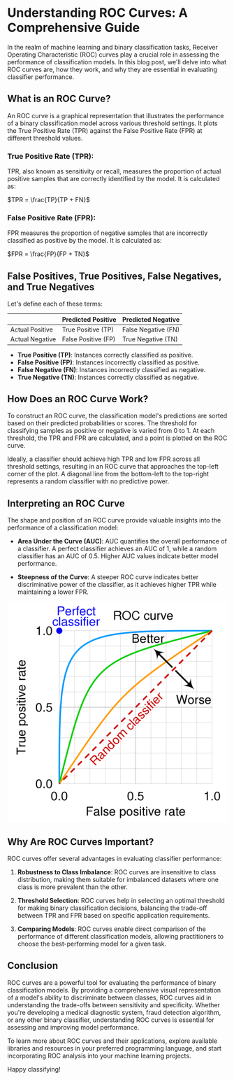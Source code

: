 # Understanding ROC Curves: A Comprehensive Guide

In the realm of machine learning and binary classification tasks, Receiver Operating Characteristic (ROC) curves play a crucial role in assessing the performance of classification models. In this blog post, we'll delve into what ROC curves are, how they work, and why they are essential in evaluating classifier performance.

## What is an ROC Curve?

An ROC curve is a graphical representation that illustrates the performance of a binary classification model across various threshold settings. It plots the True Positive Rate (TPR) against the False Positive Rate (FPR) at different threshold values.

### True Positive Rate (TPR):

TPR, also known as sensitivity or recall, measures the proportion of actual positive samples that are correctly identified by the model. It is calculated as:

\$TPR = \frac{TP}{TP + FN}$

### False Positive Rate (FPR):

FPR measures the proportion of negative samples that are incorrectly classified as positive by the model. It is calculated as:

\$FPR = \frac{FP}{FP + TN}$

## False Positives, True Positives, False Negatives, and True Negatives

Let's define each of these terms:

|        | Predicted Positive | Predicted Negative |
|--------|--------------------|--------------------|
| Actual Positive | True Positive (TP) | False Negative (FN) |
| Actual Negative | False Positive (FP) | True Negative (TN) |

- **True Positive (TP)**: Instances correctly classified as positive.
- **False Positive (FP)**: Instances incorrectly classified as positive.
- **False Negative (FN)**: Instances incorrectly classified as negative.
- **True Negative (TN)**: Instances correctly classified as negative.

## How Does an ROC Curve Work?

To construct an ROC curve, the classification model's predictions are sorted based on their predicted probabilities or scores. The threshold for classifying samples as positive or negative is varied from 0 to 1. At each threshold, the TPR and FPR are calculated, and a point is plotted on the ROC curve.

Ideally, a classifier should achieve high TPR and low FPR across all threshold settings, resulting in an ROC curve that approaches the top-left corner of the plot. A diagonal line from the bottom-left to the top-right represents a random classifier with no predictive power.

## Interpreting an ROC Curve

The shape and position of an ROC curve provide valuable insights into the performance of a classification model:

- **Area Under the Curve (AUC)**: AUC quantifies the overall performance of a classifier. A perfect classifier achieves an AUC of 1, while a random classifier has an AUC of 0.5. Higher AUC values indicate better model performance.

- **Steepness of the Curve**: A steeper ROC curve indicates better discriminative power of the classifier, as it achieves higher TPR while maintaining a lower FPR.


![ROC Curve](/images/Roc_curve.png "ROC Curve Interpretation")

## Why Are ROC Curves Important?

ROC curves offer several advantages in evaluating classifier performance:

1. **Robustness to Class Imbalance**: ROC curves are insensitive to class distribution, making them suitable for imbalanced datasets where one class is more prevalent than the other.

2. **Threshold Selection**: ROC curves help in selecting an optimal threshold for making binary classification decisions, balancing the trade-off between TPR and FPR based on specific application requirements.

3. **Comparing Models**: ROC curves enable direct comparison of the performance of different classification models, allowing practitioners to choose the best-performing model for a given task.

## Conclusion

ROC curves are a powerful tool for evaluating the performance of binary classification models. By providing a comprehensive visual representation of a model's ability to discriminate between classes, ROC curves aid in understanding the trade-offs between sensitivity and specificity. Whether you're developing a medical diagnostic system, fraud detection algorithm, or any other binary classifier, understanding ROC curves is essential for assessing and improving model performance.

To learn more about ROC curves and their applications, explore available libraries and resources in your preferred programming language, and start incorporating ROC analysis into your machine learning projects.

Happy classifying!
